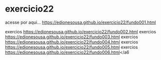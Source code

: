 # exercicio22
acesse por aqui...
<a>https://edionesousa.github.io/exercicio22/fundo001.html</a>

exercios
<a>https://edionesousa.github.io/exercicio22/fundo002.html</a>
exercios
<a>https://edionesousa.github.io/exercicio22/fundo003.html</a>
exercios
<a>https://edionesousa.github.io/exercicio22/fundo004.html</a>
exercios
<a>https://edionesousa.github.io/exercicio22/fundo005.html</a>
exercios
<a>https://edionesousa.github.io/exercicio22/fundo006.html</a6
